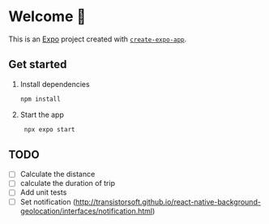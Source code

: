 # Welcome 👋

This is an [Expo](https://expo.dev) project created with [`create-expo-app`](https://www.npmjs.com/package/create-expo-app).

## Get started

1. Install dependencies

   ```bash
   npm install
   ```

2. Start the app

   ```bash
    npx expo start
   ```



## TODO
- [ ] Calculate the distance
- [ ] calculate the duration of trip
- [ ] Add unit tests
- [ ] Set notification (http://transistorsoft.github.io/react-native-background-geolocation/interfaces/notification.html)

